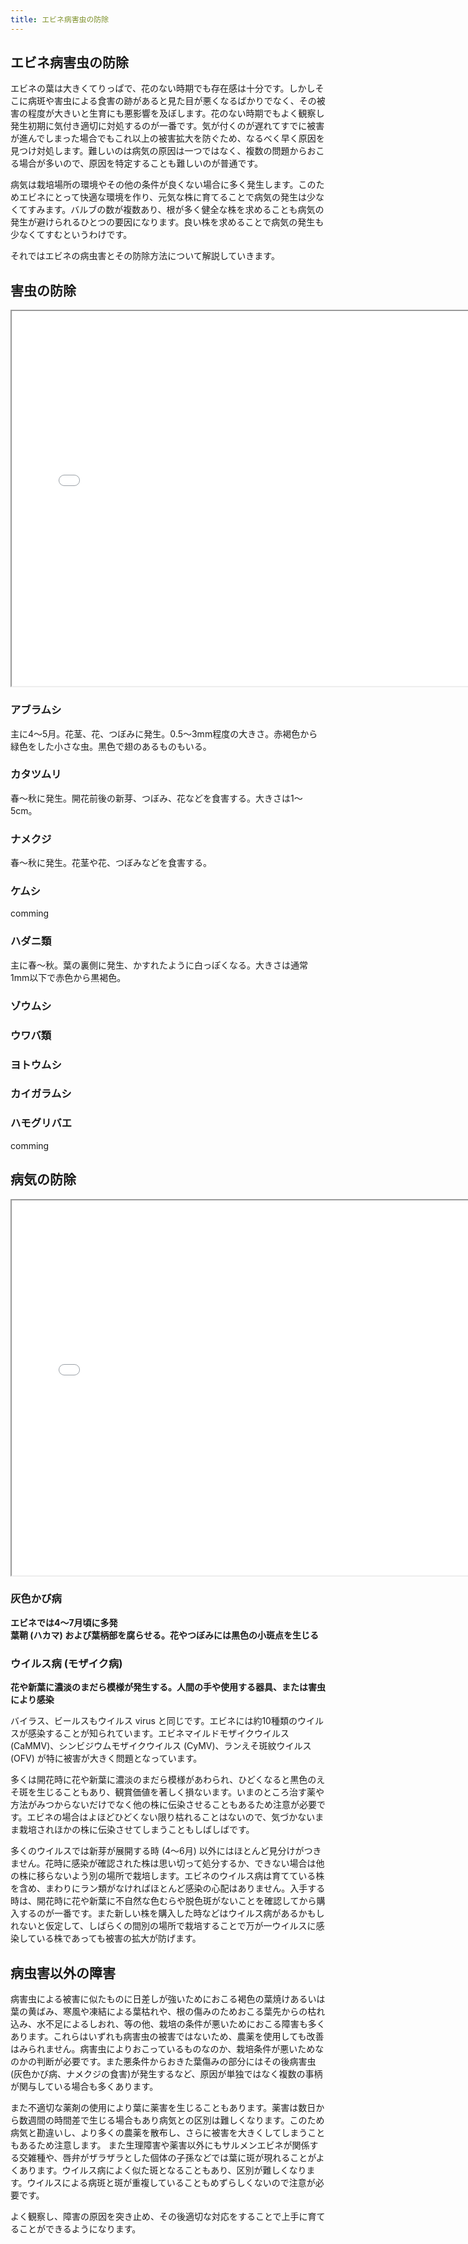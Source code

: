```yaml
---
title: エビネ病害虫の防除
---
```

エビネ病害虫の防除
--
エビネの葉は大きくてりっぱで、花のない時期でも存在感は十分です。しかしそこに病斑や害虫による食害の跡があると見た目が悪くなるばかりでなく、その被害の程度が大きいと生育にも悪影響を及ぼします。花のない時期でもよく観察し発生初期に気付き適切に対処するのが一番です。気が付くのが遅れてすでに被害が進んでしまった場合でもこれ以上の被害拡大を防ぐため、なるべく早く原因を見つけ対処します。難しいのは病気の原因は一つではなく、複数の問題からおこる場合が多いので、原因を特定することも難しいのが普通です。

病気は栽培場所の環境やその他の条件が良くない場合に多く発生します。このためエビネにとって快適な環境を作り、元気な株に育てることで病気の発生は少なくてすみます。バルブの数が複数あり、根が多く健全な株を求めることも病気の発生が避けられるひとつの要因になります。良い株を求めることで病気の発生も少なくてすむというわけです。

それではエビネの病虫害とその防除方法について解説していきます。

害虫の防除
--
<iframe src="/assets/swf/growings_controlling_pests_of_calanthe_musi.swf.html" width="750" height="600" scrolling="no"></iframe>

### アブラムシ
主に4～5月。花茎、花、つぼみに発生。0.5～3mm程度の大きさ。赤褐色から緑色をした小さな虫。黒色で翅のあるものもいる。

### カタツムリ
春～秋に発生。開花前後の新芽、つぼみ、花などを食害する。大きさは1～5cm。

### ナメクジ
春～秋に発生。花茎や花、つぼみなどを食害する。

### ケムシ
comming

### ハダニ類
主に春～秋。葉の裏側に発生、かすれたように白っぽくなる。大きさは通常1mm以下で赤色から黒褐色。

### ゾウムシ
<!-- FIXME: 書写 -->

### ウワバ類
<!-- FIXME: 書写 -->

### ヨトウムシ
<!-- FIXME: 書写 -->

### カイガラムシ
<!-- FIXME: 書写 -->

### ハモグリバエ
comming

病気の防除
--
<iframe src="/assets/swf/growings_controlling_pests_of_calanthe_byo.swf.html" width="750" height="600" scrolling="no"></iframe>

### 灰色かび病
<b>エビネでは4～7月頃に多発<br />
葉鞘 (ハカマ) および葉柄部を腐らせる。花やつぼみには黒色の小斑点を生じる</b>

### ウイルス病 (モザイク病)
<b>花や新葉に濃淡のまだら模様が発生する。人間の手や使用する器具、または害虫により感染</b>

バイラス、ビールスもウイルス virus と同じです。エビネには約10種類のウイルスが感染することが知られています。エビネマイルドモザイクウイルス (CaMMV)、シンビジウムモザイクウイルス (CyMV)、ランえそ斑紋ウイルス (OFV) が特に被害が大きく問題となっています。

多くは開花時に花や新葉に濃淡のまだら模様があわられ、ひどくなると黒色のえそ斑を生じることもあり、観賞価値を著しく損ないます。いまのところ治す薬や方法がみつからないだけでなく他の株に伝染させることもあるため注意が必要です。エビネの場合はよほどひどくない限り枯れることはないので、気づかないまま栽培されほかの株に伝染させてしまうこともしばしばです。

多くのウイルスでは新芽が展開する時 (4～6月) 以外にはほとんど見分けがつきません。花時に感染が確認された株は思い切って処分するか、できない場合は他の株に移らないよう別の場所で栽培します。エビネのウイルス病は育てている株を含め、まわりにラン類がなければほとんど感染の心配はありません。入手する時は、開花時に花や新葉に不自然な色むらや脱色斑がないことを確認してから購入するのが一番です。また新しい株を購入した時などはウイルス病があるかもしれないと仮定して、しばらくの間別の場所で栽培することで万が一ウイルスに感染している株であっても被害の拡大が防げます。

病虫害以外の障害
--
病害虫による被害に似たものに日差しが強いためにおこる褐色の葉焼けあるいは葉の黄ばみ、寒風や凍結による葉枯れや、根の傷みのためおこる葉先からの枯れ込み、水不足によるしおれ、等の他、栽培の条件が悪いためにおこる障害も多くあります。これらはいずれも病害虫の被害ではないため、農薬を使用しても改善はみられません。病害虫によりおこっているものなのか、栽培条件が悪いためなのかの判断が必要です。また悪条件からおきた葉傷みの部分にはその後病害虫(灰色かび病、ナメクジの食害)が発生するなど、原因が単独ではなく複数の事柄が関与している場合も多くあります。

また不適切な薬剤の使用により葉に薬害を生じることもあります。薬害は数日から数週間の時間差で生じる場合もあり病気との区別は難しくなります。このため病気と勘違いし、より多くの農薬を散布し、さらに被害を大きくしてしまうこともあるため注意します。 また生理障害や薬害以外にもサルメンエビネが関係する交雑種や、唇弁がザラザラとした個体の子孫などでは葉に斑が現れることがよくあります。ウイルス病によく似た斑となることもあり、区別が難しくなります。ウイルスによる病斑と斑が重複していることもめずらしくないので注意が必要です。

よく観察し、障害の原因を突き止め、その後適切な対応をすることで上手に育てることができるようになります。
